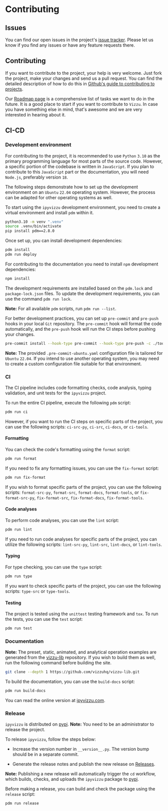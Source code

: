 # Contributing

## Issues

You can find our open issues in the project's
[issue tracker](https://github.com/vizzuhq/ipyvizzu/issues). Please let us know
if you find any issues or have any feature requests there.

## Contributing

If you want to contribute to the project, your help is very welcome. Just fork
the project, make your changes and send us a pull request. You can find the
detailed description of how to do this in
[Github's guide to contributing to projects](https://docs.github.com/en/get-started/quickstart/contributing-to-projects).

Our [Roadmap page](https://github.com/vizzuhq/.github/wiki/Roadmap) is a
comprehensive list of tasks we want to do in the future. It is a good place to
start if you want to contribute to `Vizzu`. In case you have something else in
mind, that's awesome and we are very interested in hearing about it.

## CI-CD

### Development environment

For contributing to the project, it is recommended to use `Python` `3.10` as the
primary programming language for most parts of the source code. However, a
specific portion of the codebase is written in `JavaScript`. If you plan to
contribute to this `JavaScript` part or the documentation, you will need
`Node.js`, preferably version `18`.

The following steps demonstrate how to set up the development environment on an
`Ubuntu` `22.04` operating system. However, the process can be adapted for other
operating systems as well.

To start using the `ipyvizzu` development environment, you need to create a
virtual environment and install `pdm` within it.

```sh
python3.10 -m venv ".venv"
source .venv/bin/activate
pip install pdm==2.8.0
```

Once set up, you can install development dependencies:

```sh
pdm install
pdm run deploy
```

For contributing to the documentation you need to install `npm` development
dependencies:

```sh
npm install
```

The development requirements are installed based on the `pdm.lock` and
`package-lock.json` files. To update the development requirements, you can use
the command `pdm run lock`.

**Note:** For all available `pdm` scripts, run `pdm run --list`.

For better development practices, you can set up `pre-commit` and `pre-push`
hooks in your local `Git` repository. The `pre-commit` hook will format the code
automatically, and the `pre-push` hook will run the CI steps before pushing your
changes.

```sh
pre-commit install --hook-type pre-commit --hook-type pre-push -c ./tools/ci/.pre-commit-ubuntu.yaml
```

**Note:** The provided `.pre-commit-ubuntu.yaml` configuration file is tailored
for `Ubuntu` `22.04`. If you intend to use another operating system, you may
need to create a custom configuration file suitable for that environment.

### CI

The CI pipeline includes code formatting checks, code analysis, typing
validation, and unit tests for the `ipyvizzu` project.

To run the entire CI pipeline, execute the following `pdm` script:

```sh
pdm run ci
```

However, if you want to run the CI steps on specific parts of the project, you
can use the following scripts: `ci-src-py`, `ci-src`, `ci-docs`, or `ci-tools`.

#### Formatting

You can check the code's formatting using the `format` script:

```sh
pdm run format
```

If you need to fix any formatting issues, you can use the `fix-format` script:

```sh
pdm run fix-format
```

If you wish to format specific parts of the project, you can use the following
scripts: `format-src-py`, `format-src`, `format-docs`, `format-tools`, or
`fix-format-src-py`, `fix-format-src`, `fix-format-docs`, `fix-format-tools`.

#### Code analyses

To perform code analyses, you can use the `lint` script:

```sh
pdm run lint
```

If you need to run code analyses for specific parts of the project, you can
utilize the following scripts: `lint-src-py`, `lint-src`, `lint-docs`, or
`lint-tools`.

#### Typing

For type checking, you can use the `type` script:

```sh
pdm run type
```

If you want to check specific parts of the project, you can use the following
scripts: `type-src` or `type-tools`.

#### Testing

The project is tested using the `unittest` testing framework and `tox`. To run
the tests, you can use the `test` script:

```sh
pdm run test
```

### Documentation

**Note:** The preset, static, animated, and analytical operation examples are
generated from the [vizzu-lib](https://github.com/vizzuhq/vizzu-lib) repository.
If you wish to build them as well, run the following command before building the
site.

```sh
git clone --depth 1 https://github.com/vizzuhq/vizzu-lib.git
```

To build the documentation, you can use the `build-docs` script:

```sh
pdm run build-docs
```

You can read the online version at [ipyvizzu.com](https://ipyvizzu.vizzuhq.com).

### Release

`ipyvizzu` is distributed on [pypi](https://pypi.org/project/ipyvizzu).
**Note:** You need to be an administrator to release the project.

To release `ipyvizzu`, follow the steps below:

- Increase the version number in `__version__.py`. The version bump should be in
  a separate commit.

- Generate the release notes and publish the new release on
  [Releases](https://github.com/vizzuhq/ipyvizzu/releases).

**Note:** Publishing a new release will automatically trigger the `cd` workflow,
which builds, checks, and uploads the `ipyvizzu` package to
[pypi](https://pypi.org/project/ipyvizzu).

Before making a release, you can build and check the package using the `release`
script:

```sh
pdm run release
```
